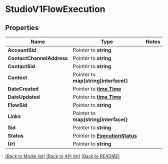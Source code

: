 # StudioV1FlowExecution

## Properties
Name | Type | Notes
------------ | ------------- | -------------
**AccountSid** | Pointer to **string** | 
**ContactChannelAddress** | Pointer to **string** | 
**ContactSid** | Pointer to **string** | 
**Context** | Pointer to **map[string]interface{}** | 
**DateCreated** | Pointer to [**time.Time**](time.Time.md) | 
**DateUpdated** | Pointer to [**time.Time**](time.Time.md) | 
**FlowSid** | Pointer to **string** | 
**Links** | Pointer to **map[string]interface{}** | 
**Sid** | Pointer to **string** | 
**Status** | Pointer to [**ExecutionStatus**](execution_status.md) | 
**Url** | Pointer to **string** | 

[[Back to Model list]](../README.md#documentation-for-models) [[Back to API list]](../README.md#documentation-for-api-endpoints) [[Back to README]](../README.md)


